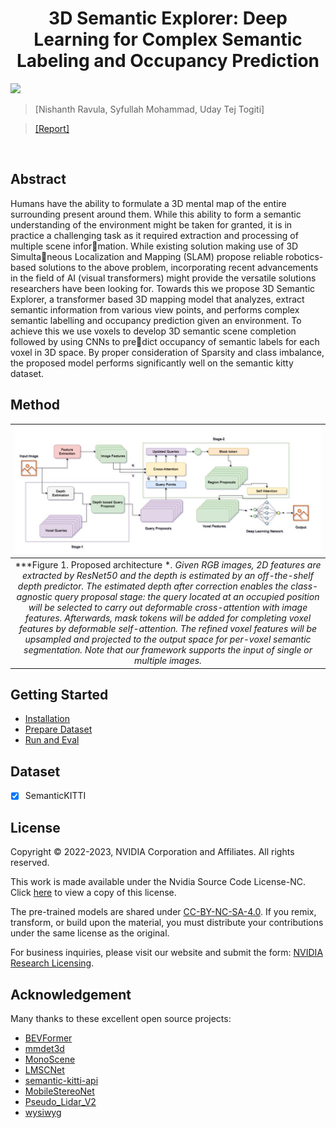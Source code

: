 <div align="center">   
  
# 3D Semantic Explorer: Deep Learning for Complex Semantic Labeling and Occupancy Prediction
</div>



![](./teaser/camera3D.gif "")

> [Nishanth Ravula, Syfullah Mohammad, Uday Tej Togiti]

>  [[Report]](https://arxiv.org/pdf/2302.12251.pdf)


</br>


## Abstract
Humans have the ability to formulate a 3D mental map of the entire surrounding present around them. While this ability to form a semantic understanding of the environment might be taken for granted, it is in practice a challenging task as it required extraction and processing of multiple scene information. While existing solution making use of 3D Simultaneous Localization and Mapping (SLAM) propose reliable robotics-based solutions to the above problem, incorporating recent advancements in the field of AI (visual transformers) might provide the versatile solutions researchers have been looking for. Towards this we propose 3D Semantic Explorer, a transformer based 3D mapping model that analyzes, extract semantic information from various view points, and performs complex semantic labelling and occupancy prediction given an environment. To achieve this we use voxels to develop 3D semantic scene completion followed by using CNNs to predict occupancy of semantic labels for each voxel in 3D space. By proper consideration of Sparsity and class imbalance, the proposed model performs significantly well on the semantic kitty dataset.


## Method

| ![space-1.jpg](teaser/arch.jpg) | 
|:--:| 
| ***Figure 1. Proposed architecture **. Given RGB images, 2D features are extracted by ResNet50 and the depth is estimated by an off-the-shelf depth predictor. The estimated depth after correction enables the class-agnostic query proposal stage: the query located at an occupied position will be selected to carry out deformable cross-attention with image features. Afterwards, mask tokens will be added for completing voxel features by deformable self-attention. The refined voxel features will be upsampled and projected to the output space for per-voxel semantic segmentation. Note that our framework supports the input of single or multiple images.* |

## Getting Started
- [Installation](docs/install.md) 
- [Prepare Dataset](docs/prepare_dataset.md)
- [Run and Eval](docs/getting_started.md)

## Dataset

- [x] SemanticKITTI



## License
Copyright © 2022-2023, NVIDIA Corporation and Affiliates. All rights reserved.

This work is made available under the Nvidia Source Code License-NC. Click [here](https://github.com/NVlabs/VoxFormer/blob/main/LICENSE) to view a copy of this license.

The pre-trained models are shared under [CC-BY-NC-SA-4.0](https://creativecommons.org/licenses/by-nc-sa/4.0/). If you remix, transform, or build upon the material, you must distribute your contributions under the same license as the original.

For business inquiries, please visit our website and submit the form: [NVIDIA Research Licensing](https://www.nvidia.com/en-us/research/inquiries/).

## Acknowledgement

Many thanks to these excellent open source projects:
- [BEVFormer](https://github.com/fundamentalvision/BEVFormer)
- [mmdet3d](https://github.com/open-mmlab/mmdetection3d)
- [MonoScene](https://github.com/astra-vision/MonoScene)
- [LMSCNet](https://github.com/astra-vision/LMSCNet)
- [semantic-kitti-api](https://github.com/PRBonn/semantic-kitti-api) 
- [MobileStereoNet](https://github.com/cogsys-tuebingen/mobilestereonet)
- [Pseudo_Lidar_V2](https://github.com/mileyan/Pseudo_Lidar_V2)
- [wysiwyg](https://github.com/peiyunh/wysiwyg)
